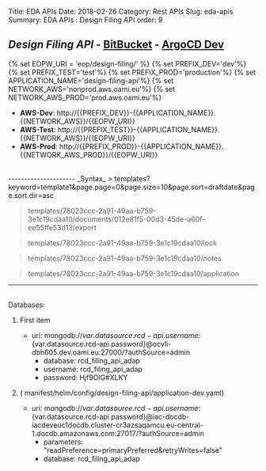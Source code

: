 Title: EDA APIs
Date: 2018-02-26
Category: Rest APIs
Slug: eda-apis
Summary: EDA APIs : Design Filing API
order: 9

## _Design Filing API_ - <a href="https://git.euipo.europa.eu/projects/EDA/repos/design-filing-api/browse" target="_blank">BitBucket</a> - <a href="https://argocd-dev.nonprod.aws.oami.eu/applications/argocd/design-api-dev-aws?view=tree&resource=" target="_blank">ArgoCD Dev</a>



{% set EOPW_URI = 'eop/design-filing/' %}
{% set PREFIX_DEV='dev'%}
{% set PREFIX_TEST='test'%}
{% set PREFIX_PROD='production'%}
{% set APPLICATION_NAME='design-filing-api'%}
{% set NETWORK_AWS='nonprod.aws.oami.eu'%}
{% set NETWORK_AWS_PROD='prod.aws.oami.eu'%}

- **AWS-Dev**:  http://{{PREFIX_DEV}}-{{APPLICATION_NAME}}.{{NETWORK_AWS}}/{{EOPW_URI}}
- **AWS-Test**:  http://{{PREFIX_TEST}}-{{APPLICATION_NAME}}.{{NETWORK_AWS}}/{{EOPW_URI}}
- **AWS-Prod**:  http://{{PREFIX_PROD}}-{{APPLICATION_NAME}}.{{NETWORK_AWS_PROD}}/{{EOPW_URI}}  
<br/>
---------------------  
_Syntax_  
> templates?keyword=template1&page.page=0&page.size=10&page.sort=draftdate&page.sort.dir=asc

> templates/78023ccc-2a91-49aa-b759-3e1c19cdaa10/documents/012e81f5-00d3-45de-a60f-ee55ffe53d13/export  

> templates/78023ccc-2a91-49aa-b759-3e1c19cdaa10/lock  

> templates/78023ccc-2a91-49aa-b759-3e1c19cdaa10/notes  

> templates/78023ccc-2a91-49aa-b759-3e1c19cdaa10/application  


---------------------
<br/>
Databases:  

1. First item
	- uri: mongodb://${var.datasource.rcd-api.username}:${var.datasource.rcd-api.password}@ocvli-dbh605.dev.oami.eu:27000/?authSource=admin
		- database: rcd_filing_api_adap  
		- username: rcd_filing_api_adap  
		- password: Hjf9OlG#XLKY   
	  
	  

2. ( manifest/helm/config/design-filing-api/application-dev.yaml)  
	- uri: mongodb://${var.datasource.rcd-api.username}:${var.datasource.rcd-api.password}@iac-docdb-iacdeveuc1docdb.cluster-cr3azsaqamcu.eu-central-1.docdb.amazonaws.com:27017/?authSource=admin  
		- parameters: "readPreference=primaryPreferred&retryWrites=false"  
		- database: rcd_filing_api_adap  



